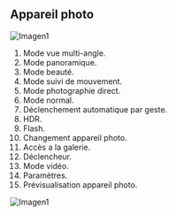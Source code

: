 ## Appareil photo

![Imagen1](http://static.energysistem.com/images/manuals/42435/56388308e722c.jpg)

1.	Mode vue multi-angle.
2.	Mode panoramique.
3.	Mode beauté.
4.	Mode suivi de mouvement.
5.	Mode photographie direct.
6.	Mode normal.
7.	Déclenchement automatique par geste.
8.	HDR.
9.	Flash.
10.	Changement appareil photo.
11.	Accès a la galerie.
12.	Déclencheur.
13.	Mode vidéo.
14.	Paramètres.
15.	Prévisualisation appareil photo.

![Imagen1](http://static.energysistem.com/images/manuals/42435/5638830f87468.jpg)
